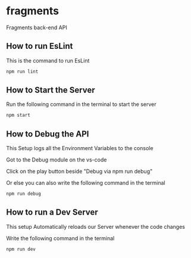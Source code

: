 # fragments
Fragments back-end API

## How to run EsLint
This is the command to run EsLint
```sh
npm run lint
```

## How to Start the Server
Run the following command in the terminal to start the server
```sh
npm start
```

## How to Debug the API

This Setup logs all the Environment Variables to the console

Got to the Debug module on the vs-code

Click on the play button beside "Debug via npm run debug"

Or else you can also write the following command in the terminal

```sh
npm run debug
```

## How to run a Dev Server

This setup Automatically reloads our Server whenever the code changes

Write the following command in the terminal

```sh
npm run dev
```
